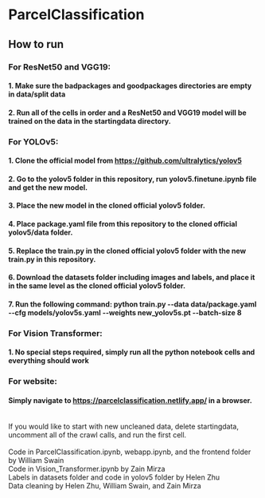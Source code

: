 # ParcelClassification
## How to run
### For ResNet50 and VGG19:
#### 1. Make sure the badpackages and goodpackages directories are empty in data/split data 
#### 2. Run all of the cells in order and a ResNet50 and VGG19 model will be trained on the data in the startingdata directory.

### For YOLOv5:
#### 1. Clone the official model from https://github.com/ultralytics/yolov5
#### 2. Go to the yolov5 folder in this repository, run yolov5.finetune.ipynb file and get the new model. 
#### 3. Place the new model in the cloned official yolov5 folder. 
#### 4. Place package.yaml file from this repository to the cloned official yolov5/data folder.
#### 5. Replace the train.py in the cloned official yolov5 folder with the new train.py in this repository.
#### 6. Download the datasets folder including images and labels, and place it in the same level as the cloned official yolov5 folder.
#### 7. Run the following command: python train.py --data data/package.yaml --cfg models/yolov5s.yaml --weights new_yolov5s.pt --batch-size 8

### For Vision Transformer:
#### 1. No special steps required, simply run all the python notebook cells and everything should work

### For website:
#### Simply navigate to https://parcelclassification.netlify.app/ in a browser.
<br>
If you would like to start with new uncleaned data, delete startingdata, uncomment all of the crawl calls, and run the first cell. 
<br><br>
Code in ParcelClassification.ipynb, webapp.ipynb, and the frontend folder by William Swain
<br>
Code in Vision_Transformer.ipynb by Zain Mirza 
<br>
Labels in datasets folder and code in yolov5 folder by Helen Zhu
<br>
Data cleaning by Helen Zhu, William Swain, and Zain Mirza
